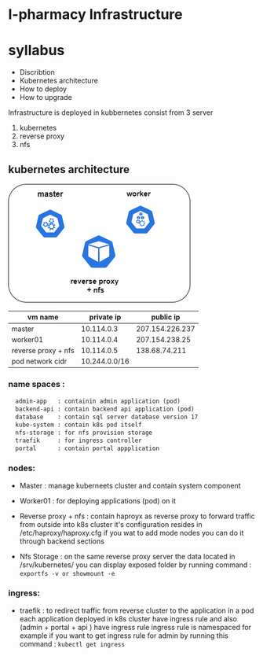 # I-pharmacy Infrastructure

# syllabus

* Discribtion
* Kubernetes architecture
* How to deploy
* How to upgrade

Infrastructure is deployed in kubbernetes consist from  3 server 
1. kubernetes
2. reverse proxy
3. nfs

## kubernetes architecture  

![k8s](https://github.com/sherifkhedr/I-pharmacy/blob/master/infrak8s.drawio.png)   

| vm name | private ip  | public ip |  
|--------|--------|---------------------|
| master |  10.114.0.3  | 207.154.226.237 |
| worker01 |       10.114.0.4 |  207.154.238.25 |
| reverse proxy + nfs |  10.114.0.5    |      138.68.74.211      | 
| pod network cidr| 10.244.0.0/16 |

### name spaces :  
      admin-app   : containin admin application (pod) 
      backend-api : contain backend api application (pod)  
      database    : contain sql server database version 17
      kube-system : contain k8s pod itself
      nfs-storage : for nfs provision storage
      traefik     : for ingress controller
      portal      : contain portal appplication

### nodes:
* Master : manage kuberneets cluster and contain system component
* Worker01 : for deploying applications (pod) on it 
* Reverse proxy + nfs : contain haproyx as reverse proxy to forward traffic from outside into k8s cluster
it's configuration resides in /etc/haproxy/haproxy.cfg
if you wat to add mode nodes you can do it through backend sections

* Nfs Storage : on the same reverse proxy server the data located in /srv/kubernetes/
you can display exposed folder by running command :
``` exportfs -v or showmount -e ```

### ingress:
   * traefik : to redirect traffic from reverse cluster to the application in a pod 
    each application deployed in k8s cluster have ingress rule and also (admin + portal + api ) have ingress rule
    ingress rule is namespaced for example if you want to get ingress rule for admin by running this command :
        ``` kubectl get ingress ```
